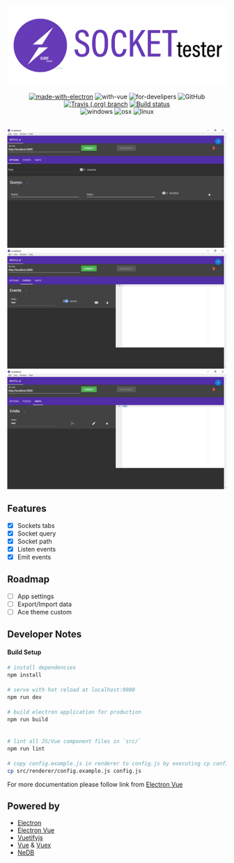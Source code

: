 <div align="center">

![socket-tester-banner](build/icons/banner.png)
</div>

<div align="center">

[![made-with-electron](https://img.shields.io/badge/made%20with-electron-green.svg?longCache=true&style=for-the-badge)](https://electron.io)
![with-vue](https://img.shields.io/badge/made%20with-vue.js-green.svg?longCache=true&style=for-the-badge&logo=vue.js)
![for-develipers](https://img.shields.io/badge/for-developers-orange.svg?longCache=true&style=for-the-badge)
![GitHub](https://img.shields.io/github/license/mashape/apistatus.svg?&longCache=true&style=for-the-badg)
<br>
[![Travis (.org) branch](https://img.shields.io/travis/OsirisFrik/socketTester/master.svg?icon=travisci&longCache=true&style=for-the-badge)](https://travis-ci.org/OsirisFrik/socketTester)
[![Build status](https://img.shields.io/appveyor/ci/OsirisFrik/SocketTester/master.svg?icon=appveyor&longCache=true&style=for-the-badge)](https://ci.appveyor.com/project/OsirisFrik/sockettester/branch/master)
<br>
![windows](https://img.shields.io/badge/windows-blue.svg?icon=apple&longCache=true&style=for-the-badge)
![osx](https://img.shields.io/badge/osx-gren.svg?icon=appveyor&longCache=true&style=for-the-badge)
![linux](https://img.shields.io/badge/linux-gren.svg?icon=linux&longCache=true&style=for-the-badge)
<br>
<br>

![main](docs/main.PNG) 
<br>
![events](docs/events.PNG)
<br>
![emits](docs/emits.PNG)
</div>

## Features
- [x] Sockets tabs
- [x] Socket query
- [x] Socket path
- [x] Listen events
- [x] Emit events

## Roadmap
- [ ] App settings
- [ ] Export/Import data
- [ ] Ace theme custom

## Developer Notes

#### Build Setup

``` bash
# install dependencies
npm install

# serve with hot reload at localhost:9080
npm run dev

# build electron application for production
npm run build


# lint all JS/Vue component files in `src/`
npm run lint

# copy config.example.js in renderer to config.js by executing cp config.example.js config.js and set Mercury parser token
cp src/renderer/config.example.js config.js

```

For more documentation please follow link from [Electron Vue](https://simulatedgreg.gitbooks.io/electron-vue/content/)

## Powered by

- [Electron](https://electron.io)
- [Electron Vue](https://github.com/SimulatedGREG/electron-vue)
- [Vuetifyjs](https://vuetifyjs.com)
- [Vue](https://www.vuejs.org) & [Vuex](https://vuex.vuejs.org)
- [NeDB](https://github.com/jrop/nedb-promise)
